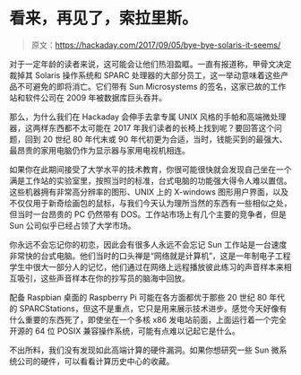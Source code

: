 # 看来，再见了，索拉里斯。

> 原文：<https://hackaday.com/2017/09/05/bye-bye-solaris-it-seems/>

对于一定年龄的读者来说，这可能会让他们热泪盈眶。一直有报道称，甲骨文决定裁掉其 Solaris 操作系统和 SPARC 处理器的大部分员工，这一举动意味着这些产品不可避免的即将消亡。它们带有 Sun Microsystems 的签名，这家已故的工作站和软件公司在 2009 年被数据库巨头吞并。

那么，为什么我们在 Hackaday 会伸手去拿专属 UNIX 风格的手帕和高端微处理器，这两样东西都不太可能在 2017 年我们读者的长椅上找到呢？要回答这个问题，回到 20 世纪 80 年代末或 90 年代初更为合适，当时，钱能买到的最强大、最昂贵的家用电脑仍作为显示器与家用电视机相连。

如果你在此期间接受了大学水平的技术教育，你很可能很快就会发现自己坐在一个满是工作站的实验室里，按照当时的标准，台式电脑的功能强大得令人难以置信。这些机器拥有非常高分辨率的图形、UNIX 上的 X-windows 图形用户界面，以及不仅仅用于新奇绘画包的鼠标，与我们今天认为理所当然的东西有一些相似之处，但当时一台昂贵的 PC 仍然带有 DOS。工作站市场上有几个主要的竞争者，但是 Sun 公司似乎已经占领了大学市场。

你永远不会忘记你的初恋，因此会有很多人永远不会忘记 Sun 工作站是一台速度非常快的台式电脑。他们当时的口头禅是“网络就是计算机”，这是一年制电子工程学生中很大一部分人的记忆，他们通过在网络上远程播放彼此练习的声音样本来相互吸引，这些声音样本在你的抄写员的脑海中回放。

配备 Raspbian 桌面的 Raspberry Pi 可能在各方面都优于那些 20 世纪 80 年代的 SPARCStations，但这不是重点，它只是用来展示技术进步。感觉今天好像有什么重要的东西死了，即使坐在一个多核 x86 发电站前面，上面运行着一个完全开源的 64 位 POSIX 兼容操作系统，可能有点难以记起它是什么。

不出所料，我们没有发现如此高端计算的硬件漏洞。如果你想研究一些 Sun 微系统公司的硬件，可以看看计算历史中心的收藏。